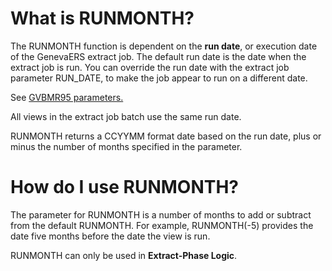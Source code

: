 
# What is RUNMONTH?

The RUNMONTH function is dependent on the **run date**, or execution date of the GenevaERS extract job. The default run date is the date when the extract job is run. You can override the run date with the extract job parameter RUN_DATE, to make the job appear to run on a different date.

See [GVBMR95 parameters.](../../GVBMR95_Parameter_File_Syntax.html)

All views in the extract job batch use the same run date.

RUNMONTH returns a CCYYMM format date based on the run date, plus or minus the number of months specified in the parameter.
 
# How do I use RUNMONTH? 

The parameter for RUNMONTH is a number of months to add or subtract from the default RUNMONTH. For example, RUNMONTH\(-5\) provides the date five months before the date the view is run.

RUNMONTH can only be used in **Extract-Phase Logic**.
